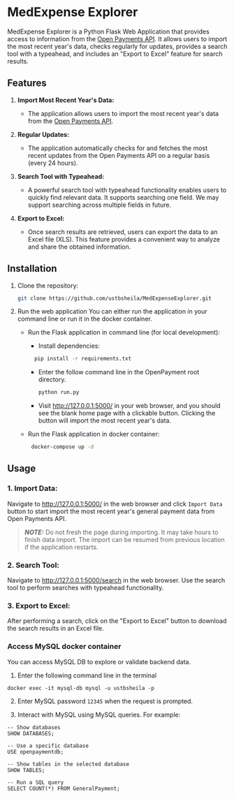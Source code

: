 # MedExpense Explorer

MedExpense Explorer is a Python Flask Web Application  that provides access to information from the [Open Payments API](https://openpaymentsdata.cms.gov/about/api). It allows users to import the most recent year's data, checks regularly for updates, provides a search tool with a typeahead, and includes an "Export to Excel" feature for search results.

## Features

1. **Import Most Recent Year's Data:**
   - The application allows users to import the most recent year's data from the [Open Payments API](https://openpaymentsdata.cms.gov/about/api).

2. **Regular Updates:**
   - The application automatically checks for and fetches the most recent updates from the Open Payments API on a regular basis (every 24 hours).

3. **Search Tool with Typeahead:**
   - A powerful search tool with typeahead functionality enables users to quickly find relevant data. It supports searching one field. We may support searching across multiple fields in future.

4. **Export to Excel:**
   - Once search results are retrieved, users can export the data to an Excel file (XLS). This feature provides a convenient way to analyze and share the obtained information.

## Installation

1. Clone the repository:
   ```bash
   git clone https://github.com/ustbsheila/MedExpenseExplorer.git

2. Run the web application
You can either run the application in your command line or run it in the docker container.
   * Run the Flask application in command line (for local development):
     * Install dependencies:
      ``` .bash
        pip install -r requirements.txt
      ```
     * Enter the follow command line in the OpenPayment root directory.
       ``` .bash
       python run.py
       ```
     * Visit http://127.0.0.1:5000/ in your web browser, and you should see the blank home page with a clickable button. Clicking the button will import the most recent year's data.

   * Run the Flask application in docker container:
      ``` .bash
       docker-compose up -d
      ```

## Usage

### 1. Import Data:

Navigate to http://127.0.0.1:5000/ in the web browser and click `Import Data` button to start import the most recent year's general payment data from Open Payments API. 

> **_NOTE:_** Do not fresh the page during importing. It may take hours to finish data import. The import can be resumed from previous location if the application restarts.

### 2. Search Tool:

Navigate to http://127.0.0.1:5000/search in the web browser. Use the search tool to perform searches with typeahead functionality.

### 3. Export to Excel:
    
After performing a search, click on the "Export to Excel" button to download the search results in an Excel file.

### Access MySQL docker container
You can access MySQL DB to explore or validate backend data.

1. Enter the following command line in the terminal

```commandline
docker exec -it mysql-db mysql -u ustbsheila -p
```

2. Enter MySQL password `12345` when the request is prompted. 

3. Interact with MySQL using MySQL queries. For example:

```commandline
-- Show databases
SHOW DATABASES;

-- Use a specific database
USE openpaymentdb;

-- Show tables in the selected database
SHOW TABLES;

-- Run a SQL query
SELECT COUNT(*) FROM GeneralPayment;

```